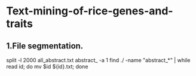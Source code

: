 # Text-mining-of-rice-genes-and-traits
## 1.File segmentation.
  split -l 2000 all_abstract.txt abstract_ -a 1
  find ./ -name "abstract_*" | while read id; do mv $id ${id}.txt; done
